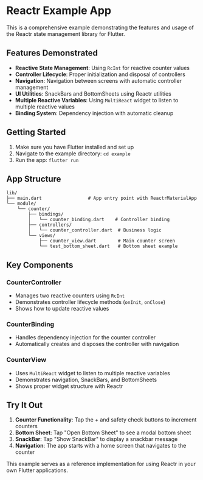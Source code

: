 # Reactr Example App

This is a comprehensive example demonstrating the features and usage of the Reactr state management library for Flutter.

## Features Demonstrated

- **Reactive State Management**: Using `RcInt` for reactive counter values
- **Controller Lifecycle**: Proper initialization and disposal of controllers
- **Navigation**: Navigation between screens with automatic controller management
- **UI Utilities**: SnackBars and BottomSheets using Reactr utilities
- **Multiple Reactive Variables**: Using `MultiReact` widget to listen to multiple reactive values
- **Binding System**: Dependency injection with automatic cleanup

## Getting Started

1. Make sure you have Flutter installed and set up
2. Navigate to the example directory: `cd example`
3. Run the app: `flutter run`

## App Structure

```
lib/
├── main.dart                 # App entry point with ReactrMaterialApp
└── module/
    └── counter/
        ├── bindings/
        │   └── counter_binding.dart    # Controller binding
        ├── controllers/
        │   └── counter_controller.dart  # Business logic
        └── views/
            ├── counter_view.dart        # Main counter screen
            └── test_bottom_sheet.dart   # Bottom sheet example
```

## Key Components

### CounterController
- Manages two reactive counters using `RcInt`
- Demonstrates controller lifecycle methods (`onInit`, `onClose`)
- Shows how to update reactive values

### CounterBinding
- Handles dependency injection for the counter controller
- Automatically creates and disposes the controller with navigation

### CounterView
- Uses `MultiReact` widget to listen to multiple reactive variables
- Demonstrates navigation, SnackBars, and BottomSheets
- Shows proper widget structure with Reactr

## Try It Out

1. **Counter Functionality**: Tap the + and safety check buttons to increment counters
2. **Bottom Sheet**: Tap "Open Bottom Sheet" to see a modal bottom sheet
3. **SnackBar**: Tap "Show SnackBar" to display a snackbar message
4. **Navigation**: The app starts with a home screen that navigates to the counter

This example serves as a reference implementation for using Reactr in your own Flutter applications.

